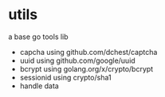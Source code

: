 # utils
a base go tools lib

- capcha    using github.com/dchest/captcha
- uuid      using github.com/google/uuid
- bcrypt    using golang.org/x/crypto/bcrypt
- sessionid using crypto/sha1
- handle data